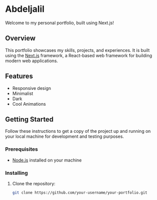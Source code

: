 # Abdeljalil

Welcome to my personal portfolio, built using Next.js!

## Overview
This portfolio showcases my skills, projects, and experiences. It is built using the [Next.js](https://nextjs.org/) framework, a React-based web framework for building modern web applications.

## Features
- Responsive design
- Minimalist
- Dark
- Cool Animations

## Getting Started
Follow these instructions to get a copy of the project up and running on your local machine for development and testing purposes.

### Prerequisites
- [Node.js](https://nodejs.org/) installed on your machine

### Installing
1. Clone the repository:
   ```bash
   git clone https://github.com/your-username/your-portfolio.git
